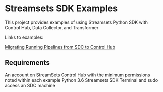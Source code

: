 # Streamsets SDK Examples
This project provides examples of using Streamsets Python SDK with Control Hub, Data Collector, and Transformer

Links to examples:

[Migrating Running Pipelines from SDC to Control Hub](https://github.com/thomasganka/streamsets-sdk-examples/tree/main/migrate-sdc)

## Requirements
An account on StreamSets Control Hub with the minimum permissions noted within each example
Python 3.6
Streamsets SDK
Terminal and sudo access an SDC machine
